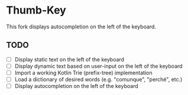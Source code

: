 # Thumb-Key

This fork displays autocompletion on the left of the keyboard.

## TODO

- [ ] Display static text on the left of the keyboard
- [ ] Display dynamic text based on user-input on the left of the keyboard
- [ ] Import a working Kotlin Trie (prefix-tree) implementation
- [ ] Load a dictionary of desired words (e.g. "comunque", "perché", etc.) 
- [ ] Display autocompletion on the left of the keyboard